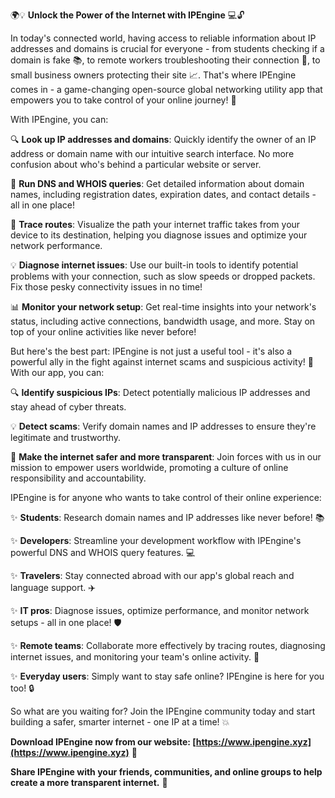 🌍💡 **Unlock the Power of the Internet with IPEngine** 💻🔓

In today's connected world, having access to reliable information about IP addresses and domains is crucial for everyone - from students checking if a domain is fake 📚, to remote workers troubleshooting their connection 🏢, to small business owners protecting their site 📈. That's where IPEngine comes in - a game-changing open-source global networking utility app that empowers you to take control of your online journey! 💪

With IPEngine, you can:

🔍 **Look up IP addresses and domains**: Quickly identify the owner of an IP address or domain name with our intuitive search interface. No more confusion about who's behind a particular website or server.

🔄 **Run DNS and WHOIS queries**: Get detailed information about domain names, including registration dates, expiration dates, and contact details - all in one place!

🔭 **Trace routes**: Visualize the path your internet traffic takes from your device to its destination, helping you diagnose issues and optimize your network performance.

💡 **Diagnose internet issues**: Use our built-in tools to identify potential problems with your connection, such as slow speeds or dropped packets. Fix those pesky connectivity issues in no time!

📊 **Monitor your network setup**: Get real-time insights into your network's status, including active connections, bandwidth usage, and more. Stay on top of your online activities like never before!

But here's the best part: IPEngine is not just a useful tool - it's also a powerful ally in the fight against internet scams and suspicious activity! 🚫 With our app, you can:

🔍 **Identify suspicious IPs**: Detect potentially malicious IP addresses and stay ahead of cyber threats.

💡 **Detect scams**: Verify domain names and IP addresses to ensure they're legitimate and trustworthy.

🌟 **Make the internet safer and more transparent**: Join forces with us in our mission to empower users worldwide, promoting a culture of online responsibility and accountability.

IPEngine is for anyone who wants to take control of their online experience:

✨ **Students**: Research domain names and IP addresses like never before! 📚

✨ **Developers**: Streamline your development workflow with IPEngine's powerful DNS and WHOIS query features. 💻

✨ **Travelers**: Stay connected abroad with our app's global reach and language support. ✈️

✨ **IT pros**: Diagnose issues, optimize performance, and monitor network setups - all in one place! 🛡️

✨ **Remote teams**: Collaborate more effectively by tracing routes, diagnosing internet issues, and monitoring your team's online activity. 🏢

✨ **Everyday users**: Simply want to stay safe online? IPEngine is here for you too! 🔒

So what are you waiting for? Join the IPEngine community today and start building a safer, smarter internet - one IP at a time! 💥

**Download IPEngine now from our website: [https://www.ipengine.xyz](https://www.ipengine.xyz)** 📲

**Share IPEngine with your friends, communities, and online groups to help create a more transparent internet.** 🤝
